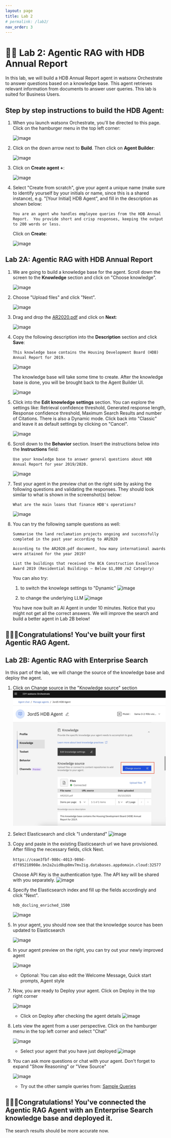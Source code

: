 ```yaml
---
layout: page
title: Lab 2
# permalink: /lab2/
nav_order: 3
---
```

# 🧑‍💼 Lab 2: Agentic RAG with HDB Annual Report 
    
In this lab, we will build a HDB Annual Report agent in watsonx Orchestrate to answer questions based on a knowledge base. This agent retrieves relevant information from documents to answer user queries. This lab is suited for Business Users.


## Step by step instructions to build the HDB Agent:

1. When you launch watsonx Orchestrate, you'll be directed to this page. Click on the hamburger menu in the top left corner:

    ![image](./imgs/imgs_lab2&3/step1.png)

1. Click on the down arrow next to **Build**.  Then click on **Agent Builder**:

    ![image](./imgs/imgs_lab2&3/step2.png)

1. Click on **Create agent +**:

    ![image](./imgs/imgs_lab2&3/step3.png)

1. Select "Create from scratch", give your agent a unique name (make sure to identify yourself by your initials or name, since this is a shared instance), e.g. "[Your Initial] HDB Agent", and fill in the description as shown below: 

    ```
    You are an agent who handles employee queries from the HDB Annual Report.  You provide short and crisp responses, keeping the output to 200 words or less. 
    ```  

    Click on **Create**:

    ![image](./imgs/imgs_lab2&3/hdb_step4.jpg)

## Lab 2A: Agentic RAG with HDB Annual Report 

1. We are going to build a knowledge base for the agent. Scroll down the screen to the **Knowledge** section and click on "Choose knowledge".

    ![image](./imgs/imgs_lab2&3/hdb_step5.jpg)

1. Choose "Upload files" and click "Next".

    ![image](./imgs/imgs_lab2&3/hr_step_uploadfile.png)

1. Drag and drop the [AR2020.pdf](./pdfs/AR2020.pdf) and click on **Next**:

    ![image](./imgs/imgs_lab2&3/hdb_step6.jpg)

1. Copy the following description into the **Description** section and click **Save**:

    ```
    This knowledge base contains the Housing Development Board (HDB) Annual Report for 2019. 
    ```

    ![image](./imgs/imgs_lab2&3/hdb_step7.jpg)

    The knowledge base will take some time to create. After the knowledge base is done, you will be brought back to the Agent Builder UI.

    ![image](./imgs/imgs_lab2&3/hdb_step8.jpg)

1. Click into the **Edit knowledge settings** section. You can explore the settings like: Retrieval confidence threshold, Generated response length, Response confidence threshold, Maximum Search Results and number of Citations. There is also a Dynamic mode. Click back into "Classic" and leave it as default settings by clicking on "Cancel". 

    ![image](./imgs/imgs_lab2&3/hdb_step9.jpg)

1. Scroll down to the **Behavior** section. Insert the instructions below into the **Instructions** field:

    ```
    Use your knowledge base to answer general questions about HDB Annual Report for year 2019/2020.  
    ```

    ![image](./imgs/imgs_lab2&3/hdb_step10.jpg)

1. Test your agent in the preview chat on the right side by asking the following questions and validating the responses.  They should look similar to what is shown in the screenshot(s) below:

    ```
    What are the main loans that finance HDB's operations?
    ```

    ![image](./imgs/imgs_lab2&3/hdb_step11.jpg)

1. You can try the following sample questions as well:

    ```
    Summarise the land reclamation projects ongoing and successfully completed in the past year according to AR2020
    ```
    ```
    According to the AR2020.pdf document, how many international awards were attained for the year 2019?
    ```
    ```
    List the buildings that received the BCA Construction Excellence Award 2019 (Residential Buildings – Below $1,800 /m2 Category)
    ```

    You can also try:
    1) to switch the knowlege settings to "Dynamic"
        ![image](./imgs/imgs_lab2&3/hdb_step12.jpg)

    2) to change the underlying LLM
        ![image](./imgs/imgs_lab2&3/hdb_step13.jpg)
    

    You have now built an AI Agent in under 10 minutes. Notice that you might not get all the correct answers. We will improve the search and build a better agent in Lab 2B below!

## **🎉🎉🎉Congratulations! You've built your first Agentic RAG Agent.**


## Lab 2B: Agentic RAG with Enterprise Search

In this part of the lab, we will change the source of the knowledge base and deploy the agent.

1. Click on Change source in the "Knowledge source" section
        ![image](./website/imgs/imgs_lab2&3/hdb_step14.jpg)

1. Select Elasticsearch and click "I understand"
        ![image](./imgs/imgs_lab2&3/hdb_step15.jpg)

1. Copy and paste in the existing Elasticsearch url we have provisioned. After filling the necessary fields, click Next.

    ```https://ceae3fbf-980c-4013-989d-d7f05210908e.bn2a2uid0up8mv7mv2ig.databases.appdomain.cloud:32577```

    Choose API Key is the authentication type. The API key will be shared with you separately.
        ![image](./imgs/imgs_lab2&3/hdb_step16.jpg)

1. Specify the Elasticsearch index and fill up the fields accordingly and click "Next". 
    ```
    hdb_docling_enriched_1500
    ```
    ![image](./imgs/imgs_lab2&3/hdb_step17.jpg)

1. In your agent, you should now see that the knowledge source has been updated to Elasticsearch 

    ![image](./imgs/imgs_lab2&3/hdb_step18.jpg)

1. In your agent preview on the right, you can try out your newly improved agent 

    ![image](./imgs/imgs_lab2&3/hdb_step19.jpg)

    - Optional: You can also edit the Welcome Message, Quick start prompts, Agent style

1. Now, you are ready to Deploy your agent. Click on Deploy in the top right corner

    ![image](./imgs/imgs_lab2&3/hdb_step20.jpg)

    - Click on Deploy after checking the agent details
    ![image](./imgs/imgs_lab2&3/hdb_step21.jpg)

1. Lets view the agent from a user perspective. Click on the hamburger menu in the top left corner and select "Chat"

    ![image](./imgs/imgs_lab2&3/hdb_step22.jpg)

    - Select your agent that you have just deployed
    ![image](./imgs/imgs_lab2&3/hdb_step23.jpg)

1. You can ask more questions or chat with your agent. Don't forget to expand "Show Reasoning" or "View Source"

    ![image](./imgs/imgs_lab2&3/hdb_step24.jpg)

    - Try out the other sample queries from: [Sample Queries](https://jordansimyj.github.io/techxperience/sample_queries.html)

## **🎉🎉🎉Congratulations! You've connected the Agentic RAG Agent with an Enterprise Search knowledge base and deployed it.**

The search results should be more accurate now.

